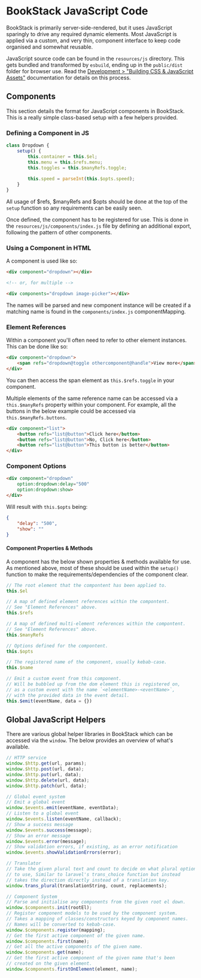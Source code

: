 # BookStack JavaScript Code

BookStack is primarily server-side-rendered, but it uses JavaScript sparingly to drive any required dynamic elements. Most JavaScript is applied via a custom, and very thin, component interface to keep code organised and somewhat reusable.

JavaScript source code can be found in the `resources/js` directory. This gets bundled and transformed by `esbuild`, ending up in the `public/dist` folder for browser use. Read the [Development > "Building CSS & JavaScript Assets"](development.md#building-css-&-javascript-assets) documentation for details on this process.

## Components

This section details the format for JavaScript components in BookStack. This is a really simple class-based setup with a few helpers provided.

### Defining a Component in JS

```js
class Dropdown {
    setup() {
        this.container = this.$el;
        this.menu = this.$refs.menu;
        this.toggles = this.$manyRefs.toggle;
    
        this.speed = parseInt(this.$opts.speed);
    }
}
```

All usage of $refs, $manyRefs and $opts should be done at the top of the `setup` function so any requirements can be easily seen.

Once defined, the component has to be registered for use. This is done in the `resources/js/components/index.js` file by defining an additional export, following the pattern of other components. 

### Using a Component in HTML

A component is used like so:

```html
<div component="dropdown"></div>

<!-- or, for multiple -->

<div components="dropdown image-picker"></div>
```

The names will be parsed and new component instance will be created if a matching name is found in the `components/index.js` componentMapping. 

### Element References

Within a component you'll often need to refer to other element instances. This can be done like so:

```html
<div component="dropdown">
    <span refs="dropdown@toggle othercomponent@handle">View more</span>
</div>
```

You can then access the span element as `this.$refs.toggle` in your component.

Multiple elements of the same reference name can be accessed via a `this.$manyRefs` property within your component. For example, all the buttons in the below example could be accessed via `this.$manyRefs.buttons`.

```html
<div component="list">
    <button refs="list@button">Click here</button>
    <button refs="list@button">No, Click here</button>
    <button refs="list@button">This button is better</button>
</div>
```

### Component Options

```html
<div component="dropdown"
    option:dropdown:delay="500"
    option:dropdown:show>
</div>
```

Will result with `this.$opts` being:

```json
{
    "delay": "500",
    "show": ""  
}
```

#### Component Properties & Methods

A component has the below shown properties & methods available for use. As mentioned above, most of these should be used within the `setup()` function to make the requirements/dependencies of the component clear.

```javascript
// The root element that the compontent has been applied to.
this.$el

// A map of defined element references within the compontent.
// See "Element References" above.
this.$refs

// A map of defined multi-element references within the compontent.
// See "Element References" above.
this.$manyRefs

// Options defined for the compontent.
this.$opts

// The registered name of the component, usually kebab-case.
this.$name

// Emit a custom event from this component.
// Will be bubbled up from the dom element this is registered on, 
// as a custom event with the name `<elementName>-<eventName>`,
// with the provided data in the event detail.
this.$emit(eventName, data = {})
```

## Global JavaScript Helpers

There are various global helper libraries in BookStack which can be accessed via the `window`. The below provides an overview of what's available. 

```js
// HTTP service
window.$http.get(url, params);
window.$http.post(url, data);
window.$http.put(url, data);
window.$http.delete(url, data);
window.$http.patch(url, data);

// Global event system
// Emit a global event
window.$events.emit(eventName, eventData);
// Listen to a global event
window.$events.listen(eventName, callback);
// Show a success message
window.$events.success(message);
// Show an error message
window.$events.error(message);
// Show validation errors, if existing, as an error notification
window.$events.showValidationErrors(error);

// Translator
// Take the given plural text and count to decide on what plural option
// to use, Similar to laravel's trans_choice function but instead
// takes the direction directly instead of a translation key.
window.trans_plural(translationString, count, replacements);

// Component System
// Parse and initialise any components from the given root el down.
window.$components.init(rootEl);
// Register component models to be used by the component system.
// Takes a mapping of classes/constructors keyed by component names.
// Names will be converted to kebab-case.
window.$components.register(mapping);
// Get the first active component of the given name.
window.$components.first(name);
// Get all the active components of the given name. 
window.$components.get(name);
// Get the first active component of the given name that's been
// created on the given element.
window.$components.firstOnElement(element, name);
```
